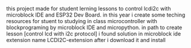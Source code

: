 this project made for student lerning lessons to control lcdi2c with microblock IDE and ESP32 Dev Board.
in this year i create some teching resources for stuent to studying in class microcontroller with blockprograming by microblock IDE and micropython.
in path to create lesson [control lcd with i2c protocol] i found solution in microblock ide extension name LCDI2C-extension after i download it and install
